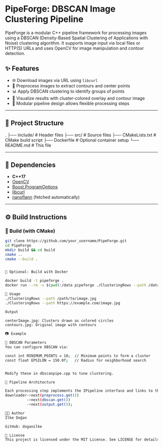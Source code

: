 # PipeForge: DBSCAN Image Clustering Pipeline

PipeForge is a modular C++ pipeline framework for processing images using a DBSCAN (Density-Based Spatial Clustering of Applications with Noise) clustering algorithm. It supports image input via local files or HTTP(S) URLs and uses OpenCV for image manipulation and contour detection.

## ✨ Features

- 🌐 Download images via URL using `libcurl`
- 🧹 Preprocess images to extract contours and center points
- 📊 Apply DBSCAN clustering to identify groups of points
- 🎯 Visualize results with cluster-colored overlay and contour image
- 🔌 Modular pipeline design allows flexible processing steps

---

## 📂 Project Structure

.
├── include/ # Header files
├── src/ # Source files
├── CMakeLists.txt # CMake build script
├── Dockerfile # Optional container setup
└── README.md # This file


---

## 🔧 Dependencies

- **C++17**
- [OpenCV](https://opencv.org/)
- [Boost.ProgramOptions](https://www.boost.org/doc/libs/)
- [libcurl](https://curl.se/libcurl/)
- [nanoflann](https://github.com/jlblancoc/nanoflann) (fetched automatically)

---

## ⚙️ Build Instructions

### 🔨 Build (with CMake)

```bash
git clone https://github.com/your_username/PipeForge.git
cd PipeForge
mkdir build && cd build
cmake ..
cmake --build .


🐳 Optional: Build with Docker

docker build -t pipeforge .
docker run --rm -v $(pwd):/data pipeforge ./ClusteringRows --path /data/your_image.jpg

🚀 Usage
./ClusteringRows --path /path/to/image.jpg
./ClusteringRows --path https://example.com/image.jpg

Output

centerImage.jpg: Clusters drawn as colored circles
contours.jpg: Original image with contours

📷 Example

📐 DBSCAN Parameters
You can configure DBSCAN via:

const int MINIMUM_POINTS = 10;  // Minimum points to form a cluster
const float EPSILON = 150.0f;   // Radius for neighborhood search


Modify these in dbscanpipe.cpp to tune clustering.

🧱 Pipeline Architecture

Each processing step implements the IPipeline interface and links to the next via .next():
downloader->next(preprocess.get())
          ->next(dbscan.get())
          ->next(output.get());

🧑‍💻 Author
İlke Doğan

GitHub: doganilke

📝 License
This project is licensed under the MIT License. See LICENSE for details.